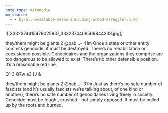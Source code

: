 ```yaml
---
note_type: metamedia
mm_source:
  - - by-all-available-means-including-armed-struggle-un.md
---
```


![[3332374415479025937_3332374408566844233.jpg]]

they/them might be giants 2 @bab...- 41m
Once a state or other entity commits genocide,
it must be destroyed. There’s no rehabilitation
or coexistence possible. Genocidaires and the
organizations they comprise are too dangerous
to be allowed to exist. There’s no other
defensible position. It’s a reasonable red line.

Q1 3 Q7w a3 [J &

they/them might be giants 2 @bab...- 37m
Just as there’s no safe number of fascists
(and it’s usually fascists we’re talking about,
of one kind or another), there’s no safe
number of genocidaires living freely in society.
Genocide must be fought, crushed—not
simply opposed. It must be pulled up by the
roots and burned.

